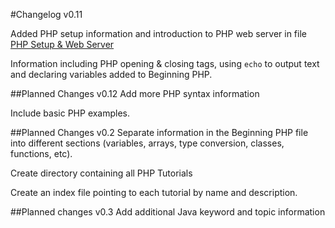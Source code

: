 #Changelog v0.11

Added PHP setup information and introduction to PHP web server in file [PHP Setup & Web Server](https://github.com/LucidityWaver/ICA40511-Keywords/blob/master/PHP%20Setup%20%26%20Web%20Server.md)

Information including PHP opening & closing tags, using `echo` to output text and declaring variables added to Beginning PHP.

##Planned Changes v0.12
Add more PHP syntax information

Include basic PHP examples.

##Planned Changes v0.2
Separate information in the Beginning PHP file into different sections (variables, arrays, type conversion, classes, functions, etc).

Create directory containing all PHP Tutorials

Create an index file pointing to each tutorial by name and description.

##Planned changes v0.3
Add additional Java keyword and topic information
